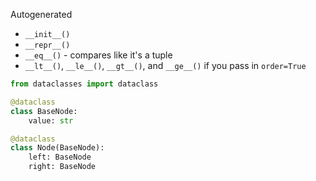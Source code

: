 Autogenerated

* `__init__()`
* `__repr__()`
* `__eq__()` - compares like it's a tuple
* `__lt__()`, `__le__()`, `__gt__()`, and `__ge__()` if you pass in `order=True`


```python
from dataclasses import dataclass

@dataclass
class BaseNode:
    value: str

@dataclass
class Node(BaseNode):
    left: BaseNode
    right: BaseNode
```